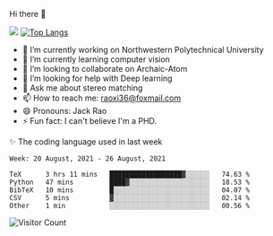 Hi there 👋

![](https://github-readme-stats.vercel.app/api?username=Raohaocheng)
[![Top Langs](https://github-readme-stats.vercel.app/api/top-langs/?username=Raohaocheng&layout=compact)](https://github.com/anuraghazra/github-readme-stats)

- 🔭 I’m currently working on Northwestern Polytechnical University
- 🌱 I’m currently learning computer vision
- 👯 I’m looking to collaborate on Archaic-Atom
- 🤔 I’m looking for help with Deep learning
- 💬 Ask me about stereo matching
- 📫 How to reach me: raoxi36@foxmail.com
- 😄 Pronouns: Jack Rao
- ⚡ Fun fact: I can't believe I'm a PHD.

✨ The coding language used in last week
<!--START_SECTION:waka-->
```text
Week: 20 August, 2021 - 26 August, 2021

TeX      3 hrs 11 mins   ██████████████████▓░░░░░░   74.63 % 
Python   47 mins         ████▓░░░░░░░░░░░░░░░░░░░░   18.53 % 
BibTeX   10 mins         █░░░░░░░░░░░░░░░░░░░░░░░░   04.07 % 
CSV      5 mins          ▓░░░░░░░░░░░░░░░░░░░░░░░░   02.14 % 
Other    1 min           ░░░░░░░░░░░░░░░░░░░░░░░░░   00.56 % 
```
<!--END_SECTION:waka-->

![Visitor Count](https://profile-counter.glitch.me/Raohaocheng/count.svg)

